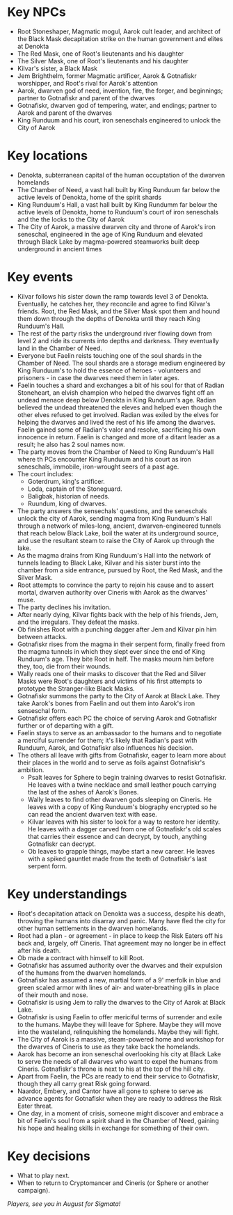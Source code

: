 # Key NPCs

- Root Stoneshaper, Magmatic mogul, Aarok cult leader, and architect of the Black Mask decapitation strike on the human government and elites at Denokta
- The Red Mask, one of Root's lieutenants and his daughter
- The Silver Mask, one of Root's lieutenants and his daughter
- Kilvar's sister, a Black Mask
- Jem Brighthelm, former Magmatic artificer, Aarok & Gotnafiskr worshipper, and Root's rival for Aarok's attention
- Aarok, dwarven god of need, invention, fire, the forger, and beginnings; partner to Gotnafiskr and parent of the dwarves
- Gotnafiskr, dwarven god of tempering, water, and endings; partner to Aarok and parent of the dwarves
- King Runduum and his court, iron seneschals engineered to unlock the City of Aarok

# Key locations

- Denokta, subterranean capital of the human occuptation of the dwarven homelands
- The Chamber of Need, a vast hall built by King Runduum far below the active levels of Denokta, home of the spirit shards
- King Runduum's Hall, a vast hall built by King Rundumm far below the active levels of Denokta, home to Runduum's court of iron seneschals and the the locks to the City of Aarok
- The City of Aarok, a massive dwarven city and throne of Aarok's iron seneschal, engineered in the age of King Runduum and elevated through Black Lake by magma-powered steamworks built deep underground in ancient times

# Key events

- Kilvar follows his sister down the ramp towards level 3 of Denokta. Eventually, he catches her, they reconcile and agree to find Kilvar's friends. Root, the Red Mask, and the Silver Mask spot them and hound them down through the depths of Denokta until they reach King Runduum's Hall.
- The rest of the party risks the underground river flowing down from level 2 and ride its currents into depths and darkness. They eventually land in the Chamber of Need.
- Everyone but Faelin reists touching one of the soul shards in the Chamber of Need. The soul shards are a storage medium engineered by King Runduum's to hold the essence of heroes - volunteers and prisoners - in case the dwarves need them in later ages.
- Faelin touches a shard and exchanges a bit of his soul for that of Radian Stoneheart, an elvish champion who helped the dwarves fight off an undead menace deep below Denokta in King Runduum's age. Radian believed the undead threatened the eleves and helped even though the other elves refused to get involved. Radian was exiled by the elves for helping the dwarves and lived the rest of his life among the dwarves. Faelin gained some of Radian's valor and resolve, sacrificing his own innocence in return. Faelin is changed and more of a ditant leader as a result; he also has 2 soul names now.
- The party moves from the Chamber of Need to King Runduum's Hall where th PCs encounter King Runduum and his court as iron seneschals, immobile, iron-wrought seers of a past age.
- The court includes:
  - Goterdrum, king's artificer.
  - Loda, captain of the Stoneguard.
  - Baligbak, historian of needs.
  - Ruundum, king of dwarves.
- The party answers the sensechals' questions, and the seneschals unlock the city of Aarok, sending magma from King Runduum's Hall through a network of miles-long, ancient, dwarven-engineered tunnels that reach below Black Lake, boil the water at its underground source, and use the resultant steam to raise the City of Aarok up through the lake.
- As the magma drains from King Runduum's Hall into the network of tunnels leading to Black Lake, Kilvar and his sister burst into the chamber from a side entrance, pursued by Root, the Red Mask, and the Silver Mask.
- Root attempts to convince the party to rejoin his cause and to assert mortal, dwarven authority over Cineris with Aarok as the dwarves' muse.
- The party declines his invitation.
- After nearly dying, Kilvar fights back with the help of his friends, Jem, and the irregulars. They defeat the masks. 
- Ob finishes Root with a punching dagger after Jem and Kilvar pin him between attacks.
- Gotnafiskr rises from the magma in their serpent form, finally freed from the magma tunnels in which they slept ever since the end of King Runduum's age. They bite Root in half. The masks mourn him before they, too, die from their wounds. 
- Wally reads one of their masks to discover that the Red and Silver Masks were Root's daughters and victims of his first attempts to prototype the Stranger-like Black Masks.
- Gotnafiskr summons the party to the City of Aarok at Black Lake. They take Aarok's bones from Faelin and out them into Aarok's iron senseschal form.
- Gotnafiskr offers each PC the choice of serving Aarok and Gotnafiskr further or of departing with a gift. 
- Faelin stays to serve as an ambassador to the humans and to negotiate a merciful surrender for them; it's likely that Radian's past with Runduum, Aarok, and Gotnafiskr also influences his decision. 
- The others all leave with gifts from Gotnafiskr, eager to learn more about their places in the world and to serve as foils against Gotnafiskr's ambition.
  - Psalt leaves for Sphere to begin training dwarves to resist Gotnafiskr. He leaves with a twine necklace and small leather pouch carrying the last of the ashes of Aarok's Bones.
  - Wally leaves to find other dwarven gods sleeping on Cineris. He leaves with a copy of King Runduum's biography encrypted so he can read the ancient dwarven text with ease.
  - Kilvar leaves with his sister to look for a way to restore her identity. He leaves with a dagger carved from one of Gotnafiskr's old scales that carries their essence and can decrypt, by touch, anything Gotnafiskr can decrypt.
  - Ob leaves to grapple things, maybe start a new career. He leaves with a spiked gauntlet made from the teeth of Gotnafiskr's last serpent form.

# Key understandings

- Root's decapitation attack on Denokta was a success, despite his death, throwing the humans into disarray and panic. Many have fled the city for other human settlements in the dwarven homelands.
- Root had a plan - or agreement - in place to keep the Risk Eaters off his back and, largely, off Cineris. That agreement may no longer be in effect after his death.
- Ob made a contract with himself to kill Root.
- Gotnafiskr has assumed authority over the dwarves and their expulsion of the humans from the dwarven homelands.
- Gotnafiskr has assumed a new, martial form of a 9' merfolk in blue and green scaled armor with lines of air- and water-breathing gills in place of their mouth and nose.
- Gotnafiskr is using Jem to rally the dwarves to the City of Aarok at Black Lake.
- Gotnafiskr is using Faelin to offer mericiful terms of surrender and exile to the humans. Maybe they will leave for Sphere. Maybe they will move into the wasteland, relinquishing the homelands. Maybe they will fight.
- The City of Aarok is a massive, steam-powered home and workshop for the dwarves of Cineris to use as they take back the homelands.
- Aarok has become an iron seneschal overlooking his city at Black Lake to serve the needs of all dwarves who want to expel the humans from Cineris. Gotnafiskr's throne is next to his at the top of the hill city.
- Apart from Faelin, the PCs are ready to end their service to Gotnafiskr, though they all carry great Risk going forward.
- Naardor, Embery, and Cantor have all gone to sphere to serve as advance agents for Gotnafiskr when they are ready to address the Risk Eater threat.
- One day, in a moment of crisis, someone might discover and embrace a bit of Faelin's soul from a spirit shard in the Chamber of Need, gaining his hope and healing skills in exchange for something of their own.

# Key decisions

- What to play next.
- When to return to Cryptomancer and Cineris (or Sphere or another campaign).

*Players, see you in August for Sigmata!*
